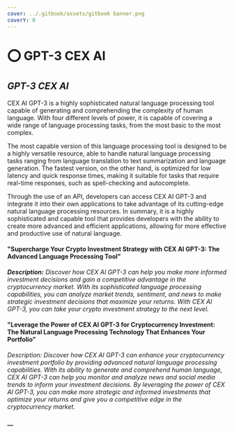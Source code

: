 ```yaml
---
cover: ../.gitbook/assets/gitbook banner.png
coverY: 0
---
```


# ⭕ GPT-3 CEX AI

## _GPT-3  CEX AI_

CEX AI GPT-3 is a highly sophisticated natural language processing tool capable of generating and comprehending the complexity of human language. With four different levels of power, it is capable of covering a wide range of language processing tasks, from the most basic to the most complex.

The most capable version of this language processing tool is designed to be a highly versatile resource, able to handle natural language processing tasks ranging from language translation to text summarization and language generation. The fastest version, on the other hand, is optimized for low latency and quick response times, making it suitable for tasks that require real-time responses, such as spell-checking and autocomplete.

Through the use of an API, developers can access CEX AI GPT-3 and integrate it into their own applications to take advantage of its cutting-edge natural language processing resources. In summary, it is a highly sophisticated and capable tool that provides developers with the ability to create more advanced and efficient applications, allowing for more effective and productive use of natural language.

#### "Supercharge Your Crypto Investment Strategy with CEX AI GPT-3: The Advanced Language Processing Tool"

_**Description:** Discover how CEX AI GPT-3 can help you make more informed investment decisions and gain a competitive advantage in the cryptocurrency market. With its sophisticated language processing capabilities, you can analyze market trends, sentiment, and news to make strategic investment decisions that maximize your returns. With CEX AI GPT-3, you can take your crypto investment strategy to the next level._

#### "Leverage the Power of CEX AI GPT-3 for Cryptocurrency Investment: The Natural Language Processing Technology That Enhances Your Portfolio"

_Description: Discover how CEX AI GPT-3 can enhance your cryptocurrency investment portfolio by providing advanced natural language processing capabilities. With its ability to generate and comprehend human language, CEX AI GPT-3 can help you monitor and analyze news and social media trends to inform your investment decisions. By leveraging the power of CEX AI GPT-3, you can make more strategic and informed investments that optimize your returns and give you a competitive edge in the cryptocurrency market._



#### __
